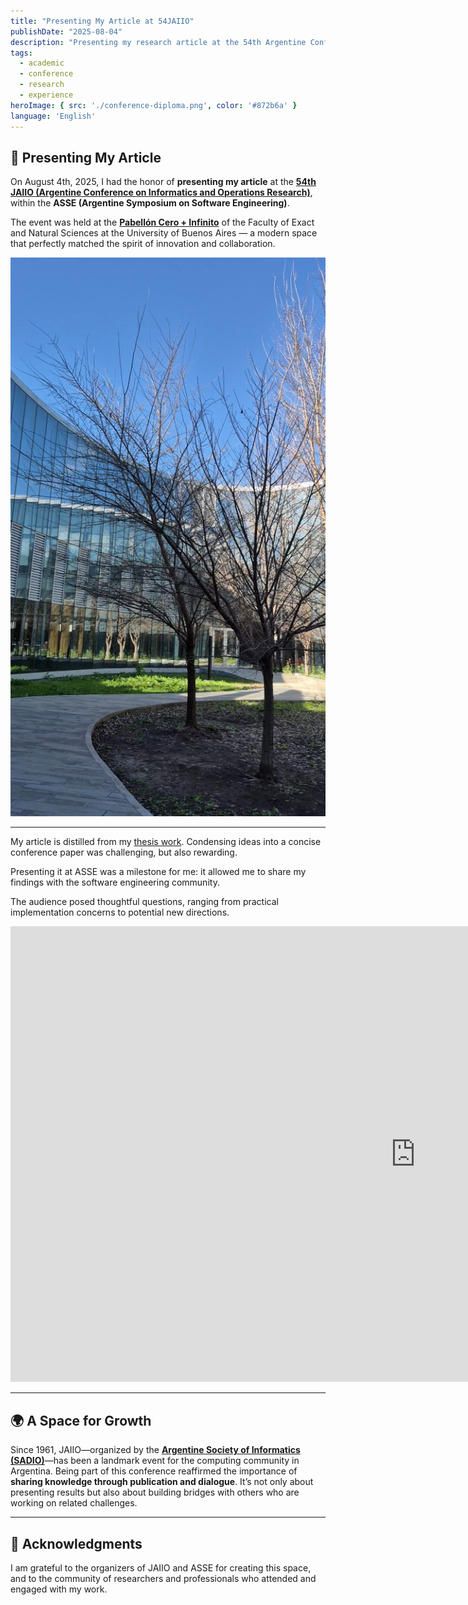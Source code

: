 ```yaml
--- 
title: "Presenting My Article at 54JAIIO" 
publishDate: "2025-08-04" 
description: "Presenting my research article at the 54th Argentine Conference on Informatics and Operations Research (JAIIO)." 
tags: 
  - academic 
  - conference 
  - research 
  - experience 
heroImage: { src: './conference-diploma.png', color: '#872b6a' } 
language: 'English' 
---
```


## 📄 Presenting My Article 

On August 4th, 2025, I had the honor of **presenting my article** at the **[54th JAIIO (Argentine Conference on Informatics and Operations Research)](https://54jaiio.sadio.org.ar/)**, within the **ASSE (Argentine Symposium on Software Engineering)**.  

The event was held at the **[Pabellón Cero + Infinito](https://maps.app.goo.gl/FyJ6i9yjnTR6QaKq9)** of the Faculty of Exact and Natural Sciences at the University of Buenos Aires — a modern space that perfectly matched the spirit of innovation and collaboration.

![Pabellón Cero + Infinito](./pabellon-cero-infinito.jpg)

---

My article is distilled from my [thesis work](/blog/academia). Condensing ideas into a concise conference paper was challenging, but also rewarding.  

Presenting it at ASSE was a milestone for me: it allowed me to share my findings with the software engineering community.

The audience posed thoughtful questions, ranging from practical implementation concerns to potential new directions.

<iframe width="1296" height="729" src="https://www.youtube.com/embed/ss8t2WDd4Ao" title="54JAIIO 2025-08-04" frameborder="0" allow="accelerometer; autoplay; clipboard-write; encrypted-media; gyroscope; picture-in-picture; web-share" referrerpolicy="strict-origin-when-cross-origin" allowfullscreen></iframe>

---

## 🌍 A Space for Growth  
Since 1961, JAIIO—organized by the **[Argentine Society of Informatics (SADIO)](https://sadio.org.ar/)**—has been a landmark event for the computing community in Argentina. Being part of this conference reaffirmed the importance of **sharing knowledge through publication and dialogue**. It’s not only about presenting results but also about building bridges with others who are working on related challenges.  

---

## 🙏 Acknowledgments  
I am grateful to the organizers of JAIIO and ASSE for creating this space, and to the community of researchers and professionals who attended and engaged with my work.

